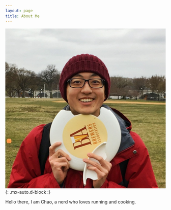 ```yaml
---
layout: page
title: About Me
---
```


![myAvatar](/assets/img/chao_avatar.jpg){: .mx-auto.d-block :}

Hello there, I am Chao, a nerd who loves running and cooking.